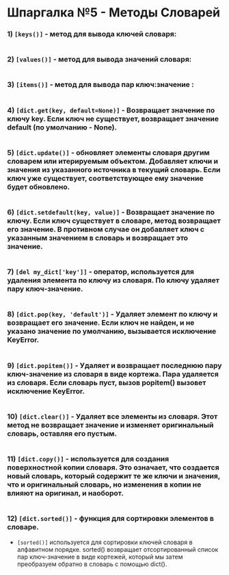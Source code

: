 # Шпаргалка №5 - Методы Словарей

 ### 1) `[keys()]` - метод для вывода ключей словаря:
#
 ### 2) `[values()]` - метод для вывода значений словаря:
#
 ### 3) `[items()]` - метод для вывода пар ключ:значение :
#
 ### 4) `[dict.get(key, default=None)]` - Возвращает значение по ключу key. Если ключ не существует, возвращает значение default (по умолчанию - None).
#
 ### 5) `[dict.update()]` - обновляет элементы словаря другим словарем или итерируемым объектом. Добавляет ключи и значения из указанного источника в текущий словарь. Если ключ уже существует, соответствующее ему значение будет обновлено.
#
 ### 6) `[dict.setdefault(key, value)]` - Возвращает значение по ключу. Если ключ существует в словаре, метод возвращает его значение. В противном случае он добавляет ключ с указанным значением в словарь и возвращает это значение.
#
 ### 7) `[del my_dict['key']]` - оператор, используется для удаления элемента по ключу из словаря. По ключу удаляет пару ключ-значение.
#
 ### 8) `[dict.pop(key, 'default')]` - Удаляет элемент по ключу и возвращает его значение. Если ключ не найден, и не указано значение по умолчанию, вызывается исключение KeyError.
#
 ### 9) `[dict.popitem()]` - Удаляет и возвращает последнюю пару ключ-значение из словаря в виде кортежа. Пара удаляется из словаря. Если словарь пуст, вызов popitem() вызовет исключение KeyError.
#
 ### 10) `[dict.clear()]` - Удаляет все элементы из словаря. Этот метод не возвращает значение и изменяет оригинальный словарь, оставляя его пустым.
#
 ### 11) `[dict.copy()]` - используется для создания поверхностной копии словаря. Это означает, что создается новый словарь, который содержит те же ключи и значения, что и оригинальный словарь, но изменения в копии не влияют на оригинал, и наоборот.
#
 ### 12) `[dict.sorted()]` - функция для сортировки элементов в словаре.
- `[sorted()]` используется для сортировки ключей словаря в алфавитном порядке. sorted() возвращает отсортированный список пар ключ-значение в виде кортежей, который мы затем преобразуем обратно в словарь с помощью dict().
#
